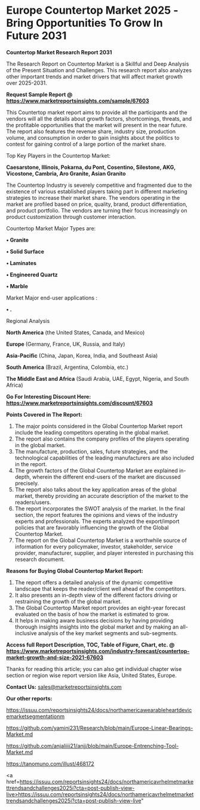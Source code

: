 # Europe Countertop Market 2025 -Bring Opportunities To Grow In Future 2031

<strong>Countertop Market Research Report 2031</strong>

The Research Report on Countertop Market is a Skillful and Deep Analysis of the Present Situation and Challenges. This research report also analyzes other important trends and market drivers that will affect market growth over 2025-2031.

<strong>Request Sample Report @ <a href=https://www.marketreportsinsights.com/sample/67603>https://www.marketreportsinsights.com/sample/67603</a></strong>

This Countertop market report aims to provide all the participants and the vendors will all the details about growth factors, shortcomings, threats, and the profitable opportunities that the market will present in the near future. The report also features the revenue share, industry size, production volume, and consumption in order to gain insights about the politics to contest for gaining control of a large portion of the market share.

Top Key Players in the Countertop Market:

<strong>Caesarstone, Illinois, Pokarna, du Pont, Cosentino, Silestone, AKG, Vicostone, Cambria, Aro Granite, Asian Granito</strong>

The Countertop Industry is severely competitive and fragmented due to the existence of various established players taking part in different marketing strategies to increase their market share. The vendors operating in the market are profiled based on price, quality, brand, product differentiation, and product portfolio. The vendors are turning their focus increasingly on product customization through customer interaction.

Countertop Market Major Types are:

<strong>• Granite

• Solid Surface

• Laminates

• Engineered Quartz

• Marble</strong>

Market Major end-user applications :

<strong>• .</strong>

Regional Analysis

</u><strong><b>North America</b></strong> (the United States, Canada, and Mexico)

<strong><b>Europe </b></strong>(Germany, France, UK, Russia, and Italy)

<strong><b>Asia-Pacific</b></strong> (China, Japan, Korea, India, and Southeast Asia)

<strong><b>South America</b></strong> (Brazil, Argentina, Colombia, etc.)

<strong><b>The Middle East and Africa</b></strong> (Saudi Arabia, UAE, Egypt, Nigeria, and South Africa)

<strong>Go For Interesting Discount Here: <a href=https://www.marketreportsinsights.com/discount/67603>https://www.marketreportsinsights.com/discount/67603</a></strong>

<strong>Points Covered in The Report:</strong>
<ol>
  <li>The major points considered in the Global Countertop Market report include the leading competitors operating in the global market.</li>
  <li>The report also contains the company profiles of the players operating in the global market.</li>
  <li>The manufacture, production, sales, future strategies, and the technological capabilities of the leading manufacturers are also included in the report.</li>
  <li>The growth factors of the Global Countertop Market are explained in-depth, wherein the different end-users of the market are discussed precisely.</li>
  <li>The report also talks about the key application areas of the global market, thereby providing an accurate description of the market to the readers/users.</li>
  <li>The report incorporates the SWOT analysis of the market. In the final section, the report features the opinions and views of the industry experts and professionals. The experts analyzed the export/import policies that are favorably influencing the growth of the Global Countertop Market.</li>
  <li>The report on the Global Countertop Market is a worthwhile source of information for every policymaker, investor, stakeholder, service provider, manufacturer, supplier, and player interested in purchasing this research document.</li>
</ol>
<strong>Reasons for Buying Global Countertop Market Report:</strong>

<ol>
  <li>The report offers a detailed analysis of the dynamic competitive landscape that keeps the reader/client well ahead of the competitors.</li>
  <li>It also presents an in-depth view of the different factors driving or restraining the growth of the global market.</li>
  <li>The Global Countertop Market report provides an eight-year forecast evaluated on the basis of how the market is estimated to grow.</li>
  <li>It helps in making aware business decisions by having providing thorough insights insights into the global market and by making an all-inclusive analysis of the key market segments and sub-segments.</li>
</ol>
<strong>Access full Report Description, TOC, Table of Figure, Chart, etc. @ <a href=https://www.marketreportsinsights.com/industry-forecast/countertop-market-growth-and-size-2021-67603>https://www.marketreportsinsights.com/industry-forecast/countertop-market-growth-and-size-2021-67603</a></strong>


Thanks for reading this article; you can also get individual chapter wise section or region wise report version like Asia, United States, Europe.

<strong>Contact Us:</strong>
sales@marketreportsinsights.com

<strong>Our other reports:</strong>

<a href=https://issuu.com/reportsinsights24/docs/northamericawearableheartdevicemarketsegmentationm>https://issuu.com/reportsinsights24/docs/northamericawearableheartdevicemarketsegmentationm</a>

<a href=https://github.com/yamini231/Research/blob/main/Europe-Linear-Bearings-Market.md>https://github.com/yamini231/Research/blob/main/Europe-Linear-Bearings-Market.md</a>

<a href=https://github.com/anjaliiii21/anjj/blob/main/Europe-Entrenching-Tool-Market.md>https://github.com/anjaliiii21/anjj/blob/main/Europe-Entrenching-Tool-Market.md</a>

<a href=https://tanomuno.com/illust/468172>https://tanomuno.com/illust/468172</a>

<a href=https://issuu.com/reportsinsights24/docs/northamericavrhelmetmarkettrendsandchallenges2025i?cta=post-publish-view-live>https://issuu.com/reportsinsights24/docs/northamericavrhelmetmarkettrendsandchallenges2025i?cta=post-publish-view-live</a>"
